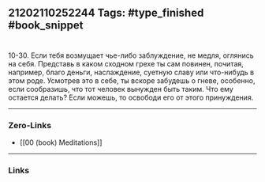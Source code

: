 21202110252244
Tags: #type_finished #book_snippet 
---
# 

 10-30. Если тебя возмущает чье-либо заблуждение, не медля, оглянись на себя. Представь в каком сходном грехе ты сам повинен, почитая, например, благо деньги, наслаждение, суетную славу или что-нибудь в этом роде. Усмотрев это в себе, ты вскоре забудешь о гневе, особенно, если сообразишь, что тот человек вынужден быть таким. Что ему остается делать? Если можешь, то освободи его от этого принуждения. 

---
### Zero-Links
 - [[00 (book) Meditations]]
---
### Links
